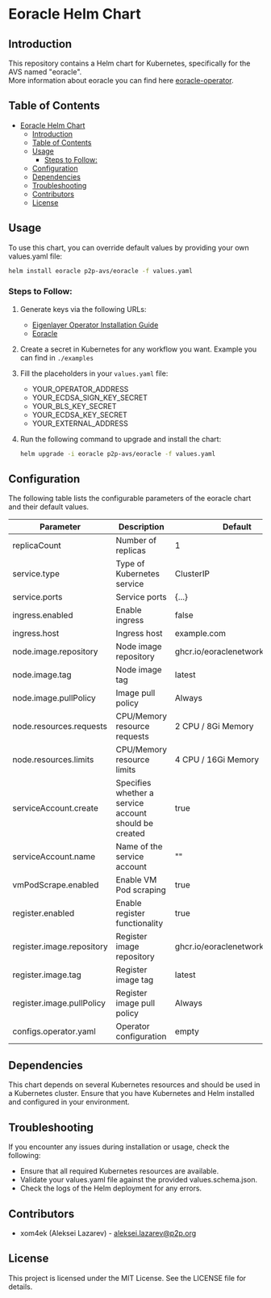# Eoracle Helm Chart

## Introduction
This repository contains a Helm chart for Kubernetes, specifically for the AVS named "eoracle".   
More information about eoracle you can find here [eoracle-operator](https://github.com/EoracleNetwork/eoracle-operator).

## Table of Contents
- [Eoracle Helm Chart](#eoracle-helm-chart)
  - [Introduction](#introduction)
  - [Table of Contents](#table-of-contents)
  - [Usage](#usage)
    - [Steps to Follow:](#steps-to-follow)
  - [Configuration](#configuration)
  - [Dependencies](#dependencies)
  - [Troubleshooting](#troubleshooting)
  - [Contributors](#contributors)
  - [License](#license)

## Usage
To use this chart, you can override default values by providing your own values.yaml file:

```sh
helm install eoracle p2p-avs/eoracle -f values.yaml
```

### Steps to Follow:
1. Generate keys via the following URLs:
   - [Eigenlayer Operator Installation Guide](https://docs.eigenlayer.xyz/eigenlayer/operator-guides/operator-installation)
   - [Eoracle](https://github.com/EoracleNetwork/eoracle-operator)

2. Create a secret in Kubernetes for any workflow you want. Example you can find in `./examples`

3. Fill the placeholders in your `values.yaml` file:
   - YOUR_OPERATOR_ADDRESS
   - YOUR_ECDSA_SIGN_KEY_SECRET
   - YOUR_BLS_KEY_SECRET
   - YOUR_ECDSA_KEY_SECRET
   - YOUR_EXTERNAL_ADDRESS

4. Run the following command to upgrade and install the chart:
   ```sh
   helm upgrade -i eoracle p2p-avs/eoracle -f values.yaml
   ```

## Configuration
The following table lists the configurable parameters of the eoracle chart and their default values.

| Parameter                   | Description                                                   | Default                      |
|-----------------------------|---------------------------------------------------------------|------------------------------|
| replicaCount              | Number of replicas                                            | 1                          |
| service.type              | Type of Kubernetes service                                    | ClusterIP                  |
| service.ports             | Service ports                                                 | {...}                      |
| ingress.enabled           | Enable ingress                                                | false                      |
| ingress.host              | Ingress host                                                  | example.com                |
| node.image.repository     | Node image repository                                         | ghcr.io/eoraclenetwork/operator |
| node.image.tag            | Node image tag                                                | latest                     |
| node.image.pullPolicy     | Image pull policy                                             | Always                     |
| node.resources.requests   | CPU/Memory resource requests                                  | 2 CPU / 8Gi Memory         |
| node.resources.limits     | CPU/Memory resource limits                                    | 4 CPU / 16Gi Memory        |
| serviceAccount.create     | Specifies whether a service account should be created         | true                       |
| serviceAccount.name       | Name of the service account                                   | ""                         |
| vmPodScrape.enabled       | Enable VM Pod scraping                                        | true                       |
| register.enabled          | Enable register functionality                                 | true                       |
| register.image.repository | Register image repository                                     | ghcr.io/eoraclenetwork/operator |
| register.image.tag        | Register image tag                                            | latest                     |
| register.image.pullPolicy | Register image pull policy                                    | Always                     |
| configs.operator.yaml     | Operator configuration                                        | empty                      |

## Dependencies
This chart depends on several Kubernetes resources and should be used in a Kubernetes cluster. Ensure that you have Kubernetes and Helm installed and configured in your environment.

## Troubleshooting
If you encounter any issues during installation or usage, check the following:

- Ensure that all required Kubernetes resources are available.
- Validate your values.yaml file against the provided values.schema.json.
- Check the logs of the Helm deployment for any errors.

## Contributors
- xom4ek (Aleksei Lazarev) - aleksei.lazarev@p2p.org

## License
This project is licensed under the MIT License. See the LICENSE file for details.
